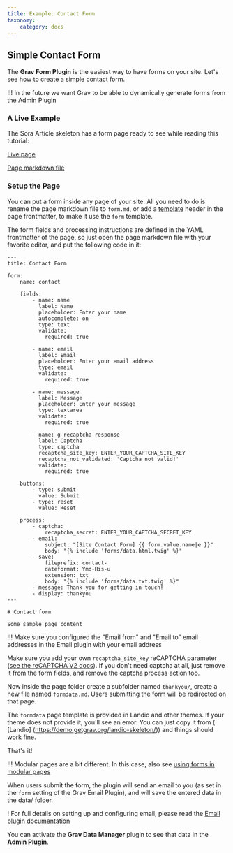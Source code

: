```yaml
---
title: Example: Contact Form
taxonomy:
    category: docs
---
```


## Simple Contact Form

The **Grav Form Plugin** is the easiest way to have forms on your site. Let's see how to create a simple contact form.

!!! In the future we want Grav to be able to dynamically generate forms from the Admin Plugin

### A Live Example

The Sora Article skeleton has a form page ready to see while reading this tutorial:

[Live page](http://demo.getgrav.org/soraarticle-skeleton/contact)

[Page markdown file](https://raw.githubusercontent.com/getgrav/grav-skeleton-soraarticle-blog/develop/pages/03.contact/form.md)

### Setup the Page

You can put a form inside any page of your site. All you need to do is rename the page markdown file to `form.md`, or add a [template](../../../content/headers#template) header in the page frontmatter, to make it use the `form` template.

The form fields and processing instructions are defined in the YAML frontmatter of the page, so just open the page markdown file with your favorite editor, and put the following code in it:

```
---
title: Contact Form

form:
    name: contact

    fields:
        - name: name
          label: Name
          placeholder: Enter your name
          autocomplete: on
          type: text
          validate:
            required: true

        - name: email
          label: Email
          placeholder: Enter your email address
          type: email
          validate:
            required: true

        - name: message
          label: Message
          placeholder: Enter your message
          type: textarea
          validate:
            required: true

        - name: g-recaptcha-response
          label: Captcha
          type: captcha
          recaptcha_site_key: ENTER_YOUR_CAPTCHA_SITE_KEY
          recaptcha_not_validated: 'Captcha not valid!'
          validate:
            required: true

    buttons:
        - type: submit
          value: Submit
        - type: reset
          value: Reset

    process:
        - captcha:
            recaptcha_secret: ENTER_YOUR_CAPTCHA_SECRET_KEY
        - email:
            subject: "[Site Contact Form] {{ form.value.name|e }}"
            body: "{% include 'forms/data.html.twig' %}"
        - save:
            fileprefix: contact-
            dateformat: Ymd-His-u
            extension: txt
            body: "{% include 'forms/data.txt.twig' %}"
        - message: Thank you for getting in touch!
        - display: thankyou
---

# Contact form

Some sample page content
```

!!! Make sure you configured the "Email from" and "Email to" email addresses in the Email plugin with your email address

Make sure you add your own `recaptcha_site_key` reCAPTCHA parameter ([see the reCAPTCHA V2 docs](https://developers.google.com/recaptcha/intro)). If you don't need captcha at all, just remove it from the form fields, and remove the captcha process action too.

Now inside the page folder create a subfolder named `thankyou/`, create a new file named `formdata.md`. Users submitting the form will be redirected on that page.

The `formdata` page template is provided in Landio and other themes. If your theme does not provide it, you'll see an error. You can just copy it from ( [Landio] (https://demo.getgrav.org/landio-skeleton/)) and things should work fine.

That's it!

!!! Modular pages are a bit different. In this case, also see [using forms in modular pages](https://learn.getgrav.org/forms/forms/how-to-forms-in-modular-pages)

When users submit the form, the plugin will send an email to you (as set in the `form` setting of the Grav Email Plugin), and will save the entered data in the data/ folder.

! For full details on setting up and configuring email, please read the [Email plugin documentation](https://github.com/getgrav/grav-plugin-email/blob/develop/README.md)

You can activate the **Grav Data Manager** plugin to see that data in the **Admin Plugin**.
